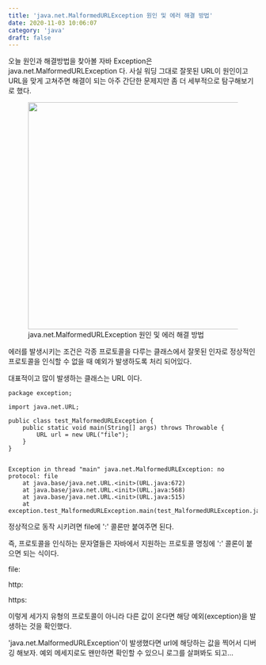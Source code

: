 ```yaml
---
title: 'java.net.MalformedURLException 원인 및 에러 해결 방법'
date: 2020-11-03 10:06:07
category: 'java'
draft: false
---
```


오늘 원인과 해결방법을 찾아볼 자바 Exception은 java.net.MalformedURLException 다. 사실 워딩 그대로 잘못된 URL이 원인이고 URL을 맞게 고쳐주면 해결이 되는 아주 간단한 문제지만 좀 더 세부적으로 탐구해보기로 했다. 

<figure class="imageblock alignCenter" data-origin-width="0" data-origin-height="0" width="459" height="NaN" data-ke-mobilestyle="widthContent"><span data-url="https://blog.kakaocdn.net/dn/ejse3K/btqMqCrEzgg/BdOMXaaYMWXURdPCdhPgP0/img.png" data-lightbox="lightbox" data-alt="java.net.MalformedURLException 원인 및 에러 해결 방법"><img src="https://blog.kakaocdn.net/dn/ejse3K/btqMqCrEzgg/BdOMXaaYMWXURdPCdhPgP0/img.png" srcset="https://img1.daumcdn.net/thumb/R1280x0/?scode=mtistory2&amp;fname=https%3A%2F%2Fblog.kakaocdn.net%2Fdn%2Fejse3K%2FbtqMqCrEzgg%2FBdOMXaaYMWXURdPCdhPgP0%2Fimg.png" data-origin-width="0" data-origin-height="0" width="459" height="NaN" data-ke-mobilestyle="widthContent"></span><figcaption>java.net.MalformedURLException 원인 및 에러 해결 방법</figcaption></figure>

에러를 발생시키는 조건은 각종 프로토콜을 다루는 클래스에서 잘못된 인자로 정상적인 프로토콜을 인식할 수 없을 때 예외가 발생하도록 처리 되어있다. 

대표적이고 많이 발생하는 클래스는 URL 이다. 

    package exception;
    
    import java.net.URL;
    
    public class test_MalformedURLException {
    	public static void main(String[] args) throws Throwable {
    		URL url = new URL("file");		
    	}
    }
    

    Exception in thread "main" java.net.MalformedURLException: no protocol: file
    	at java.base/java.net.URL.<init>(URL.java:672)
    	at java.base/java.net.URL.<init>(URL.java:568)
    	at java.base/java.net.URL.<init>(URL.java:515)
    	at exception.test_MalformedURLException.main(test_MalformedURLException.java:7)
    

정상적으로 동작 시키려면 file에 ':' 콜론만 붙여주면 된다. 

즉, 프로토콜을 인식하는 문자열들은 자바에서 지원하는 프로토콜 명칭에 ':' 콜론이 붙으면 되는 식이다. 

file:

http:

https:

이렇게 세가지 유형의 프로토콜이 아니라 다른 값이 온다면 해당 예외(exception)을 발생하는 것을 확인했다. 

'java.net.MalformedURLException'이 발생했다면 url에 해당하는 값을 찍어서 디버깅 해보자. 예외 메세지로도 왠만하면 확인할 수 있으니 로그를 살펴봐도 되고...
